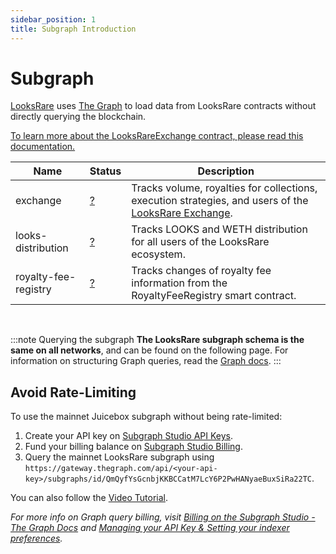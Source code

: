 ```yaml
---
sidebar_position: 1
title: Subgraph Introduction
---
```


# Subgraph

[LooksRare](https://looksrare.org/) uses [The Graph](https://thegraph.com/) to load data from LooksRare contracts without directly querying the blockchain.

[To learn more about the LooksRareExchange contract, please read this documentation.](https://docs.looksrare.org/developers/exchange/LooksRareExchange)


| Name        | Status                                                                                                            | Description                                                                    |
| ----------- | ----------------------------------------------------------------------------------------------------------------- | ------------------------------------------------------------------------------ |
| exchange | [?](?) | Tracks volume, royalties for collections, execution strategies, and users of the [LooksRare Exchange](https://docs.looksrare.org/developers/looksrare-exchange-overview). |
| looks-distribution | [?](?)  | Tracks LOOKS and WETH distribution for all users of the LooksRare ecosystem.   |
| royalty-fee-registry | [?](?) | Tracks changes of royalty fee information from the RoyaltyFeeRegistry smart contract.|

<br/>

:::note Querying the subgraph
**The LooksRare subgraph schema is the same on all networks**, and can be found on the following page. For information on structuring Graph queries, read the [Graph docs](https://thegraph.com/docs/en/querying/querying-the-graph/).
:::

## Avoid Rate-Limiting

To use the mainnet Juicebox subgraph without being rate-limited:

1. Create your API key on [Subgraph Studio API Keys](https://thegraph.com/studio/apikeys/).
2. Fund your billing balance on [Subgraph Studio Billing](https://thegraph.com/studio/billing/).
3. Query the mainnet LooksRare subgraph using `https://gateway.thegraph.com/api/<your-api-key>/subgraphs/id/QmQyfYsGcnbjKKBCCatM7LcY6P2PwHANyaeBuxSiRa22TC`.

You can also follow the [Video Tutorial](https://www.youtube.com/watch?v=UrfIpm-Vlgs).

*For more info on Graph query billing, visit [Billing on the Subgraph Studio - The Graph Docs](https://thegraph.com/docs/en/querying/billing/) and [Managing your API Key & Setting your indexer preferences](https://thegraph.com/docs/en/studio/managing-api-keys/).*
